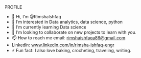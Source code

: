 PROFILE

- 👋 Hi, I’m @RimshaIshfaq
- 👀 I’m interested in Data analytics, data science, python
- 🌱 I’m currently learning Data science
- 💞️ I’m looking to collaborate on new projects to learn with you.
- 📫 How to reach me email: rimshaishfaqa86@gmail.com
- Linkedln: www.linkedin.com/in/rimsha-ishfaq-engr
- ⚡ Fun fact: I also love baking, crocheting, traveling, writing.


